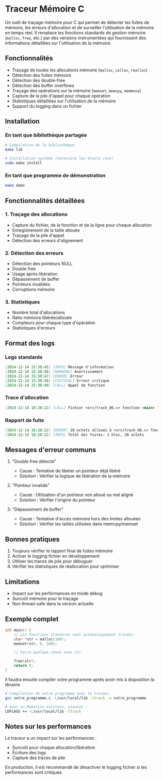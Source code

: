 # Traceur Mémoire C

Un outil de traçage mémoire pour C qui permet de détecter les fuites de mémoire, les erreurs d'allocation et de surveiller l'utilisation de la mémoire en temps réel. Il remplace les fonctions standards de gestion mémoire (`malloc`, `free`, etc.) par des versions instrumentées qui fournissent des informations détaillées sur l'utilisation de la mémoire.

## Fonctionnalités

- Traçage de toutes les allocations mémoire (`malloc`, `calloc`, `realloc`)
- Détection des fuites mémoire
- Détection des double-free
- Détection des buffer overflows
- Traçage des opérations sur la mémoire (`memset`, `memcpy`, `memmove`)
- Capture de la pile d'appel pour chaque opération
- Statistiques détaillées sur l'utilisation de la mémoire
- Support du logging dans un fichier

## Installation

### En tant que bibliothèque partagée

```bash
# Compilation de la bibliothèque
make lib

# Installation système (nécessite les droits root)
sudo make install
```

### En tant que programme de démonstration

```bash
make demo
```

## Fonctionnalités détaillées

### 1. Traçage des allocations

- Capture du fichier, de la fonction et de la ligne pour chaque allocation
- Enregistrement de la taille allouée
- Traçage de la pile d'appel
- Détection des erreurs d'alignement

### 2. Détection des erreurs

- Détection des pointeurs NULL
- Double free
- Usage après libération
- Dépassement de buffer
- Pointeurs invalides
- Corruptions mémoire

### 3. Statistiques

- Nombre total d'allocations
- Ratio mémoire libérée/allouée
- Compteurs pour chaque type d'opération
- Statistiques d'erreurs

## Format des logs

### Logs standards

```md
[2024-12-14 15:30:45] [INFO] Message d'information
[2024-12-14 15:30:46] [WARNING] Avertissement
[2024-12-14 15:30:47] [ERROR] Erreur
[2024-12-14 15:30:48] [CRITICAL] Erreur critique
[2024-12-14 15:30:49] [CALL] Appel de fonction
```

### Trace d'allocation

```md
[2024-12-14 18:28:22] [CALL] Fichier <src/track_06.c> fonction <main> ligne <006> - (appel#001) - malloc(10) -> 0x5637c5fca6e0
```

### Rapport de fuite

```md
[2024-12-14 18:28:22] [ERROR] 20 octets alloués à <src/track_06.c> fonction <main> ligne <024> -> 0x5637c5fca6e0
[2024-12-14 18:28:22] [INFO] Total des fuites: 1 bloc, 20 octets
```

## Messages d'erreur communs

1. "Double free détecté"
   - Cause : Tentative de libérer un pointeur déjà libéré
   - Solution : Vérifier la logique de libération de la mémoire

2. "Pointeur invalide"
   - Cause : Utilisation d'un pointeur non alloué ou mal aligné
   - Solution : Vérifier l'origine du pointeur

3. "Dépassement de buffer"
   - Cause : Tentative d'accès mémoire hors des limites allouées
   - Solution : Vérifier les tailles utilisées dans memcpy/memset

## Bonnes pratiques

1. Toujours vérifier le rapport final de fuites mémoire
2. Activer le logging fichier en développement
3. Utiliser les traces de pile pour déboguer
4. Vérifier les statistiques de réallocation pour optimiser

## Limitations

- Impact sur les performances en mode debug
- Surcoût mémoire pour le traçage
- Non thread-safe dans la version actuelle

## Exemple complet

```c
int main() {
    // Les fonctions standards sont automatiquement tracées
    char *str = malloc(100);
    memset(str, 0, 100);

    // Faire quelque chose avec str

    free(str);
    return 0;
}
```

Il faudra ensuite compiler votre programme après avoir mis à disposition la librairie

```bash
# Compilation de votre programme avec le traceur
gcc votre_programme.c -L/usr/local/lib -ltrack -o votre_programme

# Avec un Makefile existant, ajoutez :
LDFLAGS += -L/usr/local/lib -ltrack
```

## Notes sur les performances

Le traceur a un impact sur les performances :

- Surcoût pour chaque allocation/libération
- Écriture des logs
- Capture des traces de pile

En production, il est recommandé de désactiver le logging fichier si les performances sont critiques.
